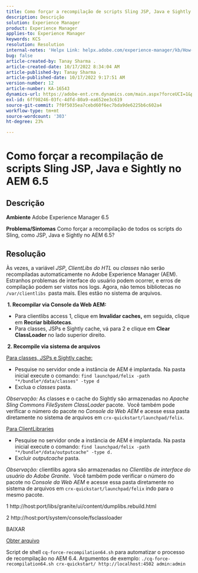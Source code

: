 ```yaml
---
title: Como forçar a recompilação de scripts Sling JSP, Java e Sightly no AEM 6.5
description: Descrição
solution: Experience Manager
product: Experience Manager
applies-to: Experience Manager
keywords: KCS
resolution: Resolution
internal-notes: 'Helpx Link: helpx.adobe.com/experience-manager/kb/How-to-force-a-recompilation-of-all-Sling-scripts-jsps-java-sightly-on-AEM-6-4.html'
bug: false
article-created-by: Tanay Sharma .
article-created-date: 10/17/2022 8:34:04 AM
article-published-by: Tanay Sharma .
article-published-date: 10/17/2022 9:17:51 AM
version-number: 12
article-number: KA-16543
dynamics-url: https://adobe-ent.crm.dynamics.com/main.aspx?forceUCI=1&pagetype=entityrecord&etn=knowledgearticle&id=3e907074-f64d-ed11-bba2-0022480868ff
exl-id: 6ff98246-03fc-4dfd-80a9-ea652ee3c619
source-git-commit: 7f0f5035ea7cebd60f6ec7bda9de6225b6c602a4
workflow-type: tm+mt
source-wordcount: '303'
ht-degree: 23%

---
```


# Como forçar a recompilação de scripts Sling JSP, Java e Sightly no AEM 6.5

## Descrição

<b>Ambiente</b>
Adobe Experience Manager 6.5


<b>Problema/Sintomas</b>
Como forçar a recompilação de todos os scripts do Sling, como JSP, Java e Sightly no AEM 6.5?


## Resolução


Às vezes, a variável *JSP*, *ClientLibs do HTL* ou *classes* não serão recompiladas automaticamente no Adobe Experience Manager (AEM).  Estranhos problemas de interface do usuário podem ocorrer, e erros de compilação podem ser vistos nos logs. Agora, não temos bibliotecas no `/var/clientlibs `pasta mais. Eles estão no sistema de arquivos.

<b> 1. Recompilar via Console da Web AEM:</b>

- Para clientlibs access 1, clique em <b>Invalidar caches,</b> em seguida, clique em <b>Recriar bibliotecas</b>.
- Para classes, JSPs e Sightly cache, vá para 2 e clique em <b>Clear ClassLoader</b> no lado superior direito.


<b> 2. Recompile via sistema de arquivos</b>

<u>Para classes, JSPs e Sightly cache:</u>

- Pesquise no servidor onde a instância de AEM é implantada. Na pasta inicial execute o comando: `find launchpad/felix -path "*/bundle*/data/classes" -type d`
- Exclua o *classes* pasta.


*Observação:* As classes e o cache do Sightly são armazenadas no *Apache Sling Commons FileSystem ClassLoader* pacote.  Você também pode verificar o número do pacote no *Console da Web AEM* e acesse essa pasta diretamente no sistema de arquivos em `crx-quickstart/launchpad/felix`.



<u>Para ClientLibraries</u>

- Pesquise no servidor onde a instância de AEM é implantada. Na pasta inicial execute o comando: `find launchpad/felix -path "*/bundle*/data/outputcache" -type d.`
- Excluir *outputcache* pasta.


*Observação:* clientlibs agora são armazenadas no *Clientlibs de interface do usuário do Adobe Granite*.  Você também pode verificar o número do pacote no *Console da Web AEM* e acesse essa pasta diretamente no sistema de arquivos em `crx-quickstart/launchpad/felix` indo para o mesmo pacote.



1 http://host:port/libs/granite/ui/content/dumplibs.rebuild.html

2 http://host:port/system/console/fsclassloader



BAIXAR

[Obter arquivo](https://helpx.adobe.com/content/dam/help/en/experience-manager/kb/How-to-force-a-recompilation-of-all-Sling-scripts-jsps-java-sightly-on-AEM-6-4/_jcr_content/main-pars/download_section/download-1/cq-force-recompilation64.zip "cq-force-recompilation64.zip")

Script de shell `cq-force-recompilation64.sh` para automatizar o processo de recompilação no AEM 6.4. Argumentos de exemplo: `./cq-force-recompilation64.sh crx-quickstart/ http://localhost:4502 admin:admin`
